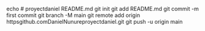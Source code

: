 echo # proyectdaniel  README.md
  git init
  git add README.md
  git commit -m first commit
  git branch -M main
  git remote add origin httpsgithub.comDanielNunureproyectdaniel.git
  git push -u origin main
